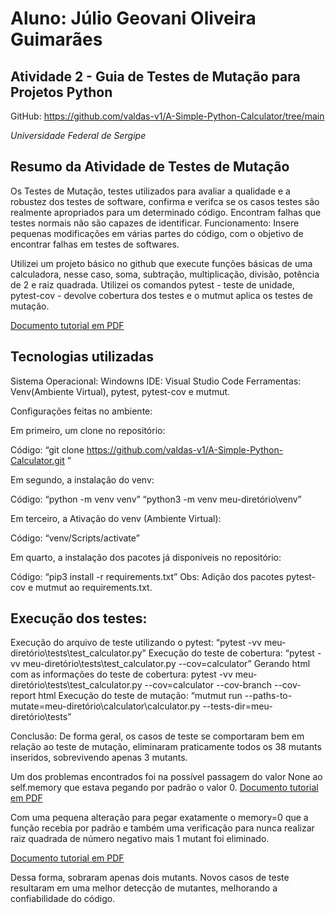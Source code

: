# Aluno: Júlio Geovani Oliveira Guimarães 

## Atividade 2 - Guia de Testes de Mutação para Projetos Python
GitHub: https://github.com/valdas-v1/A-Simple-Python-Calculator/tree/main

*Universidade Federal de Sergipe*

## Resumo da Atividade de Testes de Mutação

Os Testes de Mutação, testes utilizados para avaliar a qualidade e a robustez dos testes de software, confirma e verifca se os casos testes são realmente apropriados para um determinado código. Encontram falhas que testes normais não são capazes de identificar. Funcionamento: Insere pequenas modificações em várias partes do código, com o objetivo de encontrar falhas em testes de softwares.

Utilizei um projeto básico no github que execute funções básicas de uma calculadora, nesse caso, soma, subtração, multiplicação, divisão, potência de 2 e raiz quadrada. Utilizei os comandos pytest - teste de unidade, pytest-cov - devolve cobertura dos testes e o mutmut aplica os testes de mutação.

[Documento tutorial em PDF](https://github.com/JulioDEV11/JulioDEV11-Teste_Software_Mutantes_2024_GUIMARAES_JULIO/blob/main/JULIO_GEOVANI_ATIVIDADE_2.pdf)

## Tecnologias utilizadas
Sistema Operacional: Windowns 
IDE: Visual Studio Code 
Ferramentas: Venv(Ambiente Virtual), pytest, pytest-cov e mutmut. 
 
Configurações feitas no ambiente: 

Em primeiro, um clone no repositório: 

Código:  “git clone https://github.com/valdas-v1/A-Simple-Python-Calculator.git ” 
 
Em segundo, a instalação do venv:  

Código: “python -m venv venv” 
                   “python3 -m venv meu-diretório\venv”

Em terceiro, a Ativação do venv (Ambiente Virtual): 

 Código: “venv/Scripts/activate” 

Em quarto, a instalação dos pacotes já disponíveis no repositório: 

Código: “pip3 install -r requirements.txt” 
Obs: Adição dos pacotes pytest-cov e mutmut ao 	requirements.txt.

## Execução dos testes: 

Execução do arquivo de teste utilizando o pytest:  “pytest -vv meu-diretório\tests\test_calculator.py”
Execução do teste de cobertura: “pytest -vv meu-diretório\tests\test_calculator.py --cov=calculator”
Gerando html com as informações do teste de cobertura: pytest -vv  meu-diretório\tests\test_calculator.py --cov=calculator --cov-branch --cov-report html
Execução do teste de mutação: “mutmut run --paths-to-mutate=meu-diretório\calculator\calculator.py --tests-dir=meu-diretório\tests”

Conclusão: De forma geral, os casos de teste se comportaram bem em relação ao teste de mutação, eliminaram praticamente todos os 38 mutants inseridos, sobrevivendo apenas 3 mutants.  

Um dos problemas encontrados foi na possível passagem do valor None ao self.memory que estava pegando por padrão o valor 0.
[Documento tutorial em PDF](https://github.com/JulioDEV11/JulioDEV11-Teste_Software_Mutantes_2024_GUIMARAES_JULIO/blob/main/Mutants%20Html.html)


Com uma pequena alteração para pegar exatamente o memory=0 que a função recebia por padrão e também uma verificação para nunca realizar raiz quadrada de número negativo
mais 1 mutant foi eliminado. 

[Documento tutorial em PDF](https://github.com/JulioDEV11/JulioDEV11-Teste_Software_Mutantes_2024_GUIMARAES_JULIO/blob/main/Teste%20Mutation.pdf)

Dessa forma, sobraram apenas dois mutants. Novos casos de teste resultaram em uma melhor detecção de mutantes, melhorando a confiabilidade do código.


 

